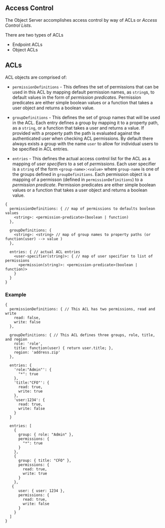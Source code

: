 Access Control
----------

The Object Server accomplishes access control by way of ACLs or _Access Control Lists_. 

There are two types of ACLs
* Endpoint ACLs
* Object ACLs

ACLs
----------

ACL objects are comprised of:

* ```permissionDefinitions``` - This defines the set of permissions that can be used in this ACL by mapping default permission names, as ```string```s, to default values in the form of _permission predicates_. Permission predicates are either simple boolean values or a function that takes a user object and returns a boolean value. 

* ```groupDefinitions``` - This defines the set of group names that will be used in the ACL. Each entry defines a group by mapping it to a property path, as a ```string```, or a function that takes a user and returns a value. If provided with a property path the path is evaluated against the authenticated user when checking ACL permissions. By default there always exists a group with the name ```user``` to allow for individual users to be specified in ACL entries. 

* ```entries``` - This defines the actual access control list for the ACL as a mapping of _user specifiers_ to a set of _permissions_. Each user specifier is a ```string``` of the form ```<group-name>:<value>``` where ```group-name``` is one of the groups defined in ```groupDefinitions```. Each permission object is a mapping of a permisson (defined in ```permissionDefinitions```) to a _permission predicate_. Permission predicates are either simple boolean values or a function that takes a user object and returns a boolean value. 

```node
{
  permissionDefinitions: { // map of permissions to defaults boolean values
    <string>: <permission-predicate>(boolean | function)
  },
  
  groupDefinitions: {
    <string>: <string> // map of group names to property paths (or function(user) --> value )
  },
  
  entries: { // actual ACL entries 
    <user-specifier(string)>: { // map of user specifier to list of permissions
      <permission(string)>: <permission-predicate>(boolean | function)>
    }
  }
}
```

### Example
```node
{
  permissionDefinitions: { // This ACL has two permissions, read and write
    read: false,
    write: false
  },
  
  groupDefinitions: { // This ACL defines three groups, role, title, and region
    role: 'role',
    title: function(user) { return user.title; },
    region: 'address.zip'
  },
  
  entries: {  
    'role:"Admin"': {
      "*": true
    },
    'title:"CFO"': {
      read: true,
      write: true
    },
    'user:1234': {
      read: true,
      write: false
    }
  }
  
  entries: [
    {
      group: { role: "Admin" },
      permissions: {
        "*": true
      }
    },
    {
      group: { title: "CFO" },
      permissions: {
        read: true,
        write: true
      }
    },
   {
      user: { user: 1234 },
      permissions: {
        read: true,
        write: false
      }
    }
  ]
}
```
